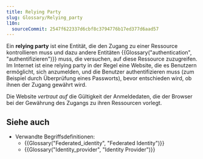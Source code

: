 ```yaml
---
title: Relying Party
slug: Glossary/Relying_party
l10n:
  sourceCommit: 2547f622337d6cbf8c3794776b17ed377d6aad57
---
```


Ein **relying party** ist eine Entität, die den Zugang zu einer Ressource kontrollieren muss und dazu andere Entitäten {{Glossary("authentication", "authentifizieren")}} muss, die versuchen, auf diese Ressource zuzugreifen. Im Internet ist eine relying party in der Regel eine Website, die es Benutzern ermöglicht, sich anzumelden, und die Benutzer authentifizieren muss (zum Beispiel durch Überprüfung eines Passworts), bevor entschieden wird, ob ihnen der Zugang gewährt wird.

Die Website _vertraut auf_ die Gültigkeit der Anmeldedaten, die der Browser bei der Gewährung des Zugangs zu ihren Ressourcen vorlegt.

## Siehe auch

- Verwandte Begriffsdefinitionen:
  - {{Glossary("Federated_identity", "Federated Identity")}}
  - {{Glossary("Identity_provider", "Identity Provider")}}

